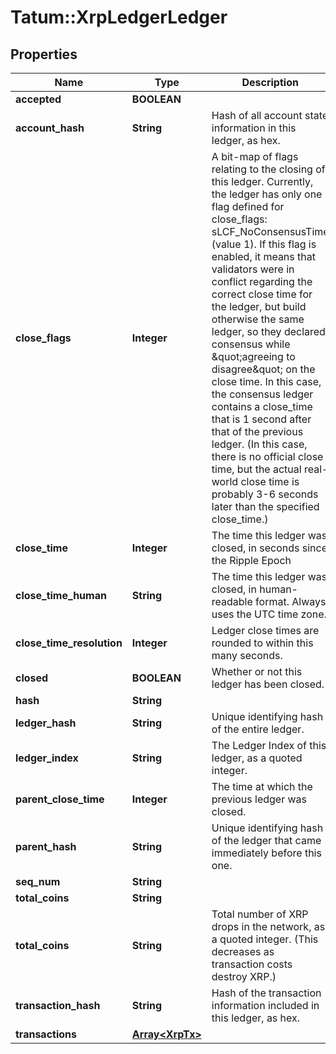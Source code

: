 # Tatum::XrpLedgerLedger

## Properties
Name | Type | Description | Notes
------------ | ------------- | ------------- | -------------
**accepted** | **BOOLEAN** |  | [optional] 
**account_hash** | **String** | Hash of all account state information in this ledger, as hex. | [optional] 
**close_flags** | **Integer** | A bit-map of flags relating to the closing of this ledger. Currently, the ledger has only one flag defined for close_flags: sLCF_NoConsensusTime (value 1). If this flag is enabled, it means that validators were in conflict regarding the correct close time for the ledger, but build otherwise the same ledger, so they declared consensus while \&quot;agreeing to disagree\&quot; on the close time. In this case, the consensus ledger contains a close_time that is 1 second after that of the previous ledger. (In this case, there is no official close time, but the actual real-world close time is probably 3-6 seconds later than the specified close_time.) | [optional] 
**close_time** | **Integer** | The time this ledger was closed, in seconds since the Ripple Epoch | [optional] 
**close_time_human** | **String** | The time this ledger was closed, in human-readable format. Always uses the UTC time zone. | [optional] 
**close_time_resolution** | **Integer** | Ledger close times are rounded to within this many seconds. | [optional] 
**closed** | **BOOLEAN** | Whether or not this ledger has been closed. | [optional] 
**hash** | **String** |  | [optional] 
**ledger_hash** | **String** | Unique identifying hash of the entire ledger. | [optional] 
**ledger_index** | **String** | The Ledger Index of this ledger, as a quoted integer. | [optional] 
**parent_close_time** | **Integer** | The time at which the previous ledger was closed. | [optional] 
**parent_hash** | **String** | Unique identifying hash of the ledger that came immediately before this one. | [optional] 
**seq_num** | **String** |  | [optional] 
**total_coins** | **String** |  | [optional] 
**total_coins** | **String** | Total number of XRP drops in the network, as a quoted integer. (This decreases as transaction costs destroy XRP.) | [optional] 
**transaction_hash** | **String** | Hash of the transaction information included in this ledger, as hex. | [optional] 
**transactions** | [**Array&lt;XrpTx&gt;**](XrpTx.md) |  | [optional] 

